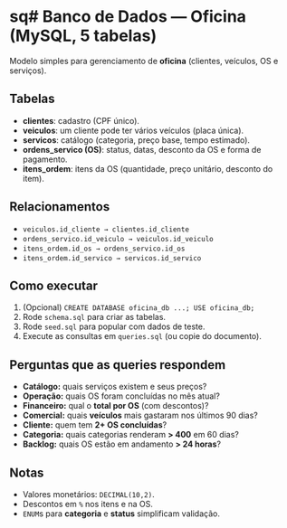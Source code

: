 # sq# Banco de Dados — Oficina (MySQL, 5 tabelas)

Modelo simples para gerenciamento de **oficina** (clientes, veículos, OS e serviços).

## Tabelas
- **clientes**: cadastro (CPF único).
- **veiculos**: um cliente pode ter vários veículos (placa única).
- **servicos**: catálogo (categoria, preço base, tempo estimado).
- **ordens_servico (OS)**: status, datas, desconto da OS e forma de pagamento.
- **itens_ordem**: itens da OS (quantidade, preço unitário, desconto do item).

## Relacionamentos
- `veiculos.id_cliente → clientes.id_cliente`
- `ordens_servico.id_veiculo → veiculos.id_veiculo`
- `itens_ordem.id_os → ordens_servico.id_os`
- `itens_ordem.id_servico → servicos.id_servico`

## Como executar
1. (Opcional) `CREATE DATABASE oficina_db ...; USE oficina_db;`
2. Rode `schema.sql` para criar as tabelas.
3. Rode `seed.sql` para popular com dados de teste.
4. Execute as consultas em `queries.sql` (ou copie do documento).

## Perguntas que as queries respondem
- **Catálogo:** quais serviços existem e seus preços?
- **Operação:** quais OS foram concluídas no mês atual?
- **Financeiro:** qual o **total por OS** (com descontos)?
- **Comercial:** quais **veículos** mais gastaram nos últimos 90 dias?
- **Cliente:** quem tem **2+ OS concluídas**?
- **Categoria:** quais categorias renderam **> 400** em 60 dias?
- **Backlog:** quais OS estão em andamento **> 24 horas**?

## Notas
- Valores monetários: `DECIMAL(10,2)`.
- Descontos em `%` nos itens e na OS.
- `ENUM`s para **categoria** e **status** simplificam validação.
